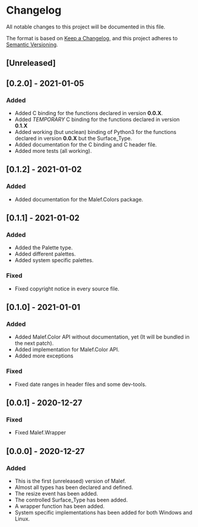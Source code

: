 # Changelog
All notable changes to this project will be documented in this file.

The format is based on [Keep a Changelog](https://keepachangelog.com/en/1.0.0/),
and this project adheres to [Semantic Versioning](https://semver.org/spec/v2.0.0.html).


## [Unreleased]

## [0.2.0] - 2021-01-05
### Added
- Added C binding for the functions declared in version **0.0.X**.
- Added *TEMPORARY* C binding for the functions declared in version **0.1.X**
- Added working (but unclean) binding of Python3 for the functions declared in version **0.0.X** but the Surface_Type.
- Added documentation for the C binding and C header file.
- Added more tests (all working).

## [0.1.2] - 2021-01-02
### Added
- Added documentation for the Malef.Colors package.

## [0.1.1] - 2021-01-02
### Added
- Added the Palette type.
- Added different palettes.
- Added system specific palettes.

### Fixed
- Fixed copyright notice in every source file.

## [0.1.0] - 2021-01-01
### Added
- Added Malef.Color API without documentation, yet (It will be bundled in the next patch).
- Added implementation for Malef.Color API.
- Added more exceptions

### Fixed
- Fixed date ranges in header files and some dev-tools.


## [0.0.1] - 2020-12-27
### Fixed
- Fixed Malef.Wrapper


## [0.0.0] - 2020-12-27
### Added
- This is the first (unreleased) version of Malef.
- Almost all types has been declared and defined.
- The resize event has been added.
- The controlled Surface_Type has been added.
- A wrapper function has been added.
- System specific implementations has been added for both Windows and Linux.

